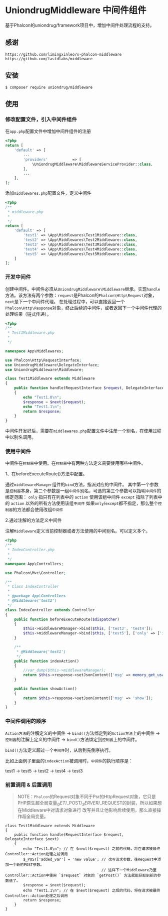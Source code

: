 # UniondrugMiddleware 中间件组件

基于Phalcon的uniondrug/framework项目中，增加中间件处理流程的支持。

## 感谢

`https://github.com/limingxinleo/x-phalcon-middleware`
`https://github.com/fastdlabs/middleware`

## 安装

```
$ composer require uniondrug/middleware
```

## 使用

### 修改配置文件，引入中间件组件

在`app.php`配置文件中增加中间件组件的注册

```php
<?php
return [
    'default' => [
        ...
        'providers'           => [
            \UniondrugMiddleware\MiddlewareServiceProvider::class,
        ],
        ...
    ],
];

```

添加`middlewares.php`配置文件，定义中间件

```php
<?php
/**
 * middleware.php
 *
 */
return [
    'default' => [
        'test1' => \App\Middlewares\Test1Middleware::class,
        'test2' => \App\Middlewares\Test2Middleware::class,
        'test3' => \App\Middlewares\Test3Middleware::class,
        'test4' => \App\Middlewares\Test4Middleware::class,
        'test5' => \App\Middlewares\Test5Middleware::class,
    ]
];
```


### 开发中间件

创建中间件。中间件必须从`UniondrugMiddleware\Middleware`继承。实现`handle`方法。该方法有两个参数：`request`是Phalcon的`Phalcon\Http\Request`对象，`next`是下一个中间件代理。
在处理过程中，可以直接返回一个`Phalcon\Http\Response`对象，终止后续的中间件，或者返回下一个中间件代理的处理结果（链式传递）。

```php
<?php
/**
 * Test1Middleware.php
 *
 */

namespace App\Middlewares;

use Phalcon\Http\RequestInterface;
use UniondrugMiddleware\DelegateInterface;
use UniondrugMiddleware\Middleware;

class Test1Middleware extends Middleware
{
    public function handle(RequestInterface $request, DelegateInterface $next)
    {
        echo "Test1.0\n";
        $response = $next($request);
        echo "Test1.1\n";
        return $response;
    }
}
```

中间件开发好后，需要在`middlewares.php`配置文件中注册一个别名，在使用过程中以别名调用。

### 使用中间件

中间件在`控制器`中使用。在`控制器`中有两种方法定义需要使用哪些中间件。

1、在beforeExecuteRoute()方法中配置。

通过`middlewareManager`组件的`bind`方法，指派对应的中间件。
其中第一个参数是`控制器`本身，第二个参数是一组`中间件`别名，可选的第三个参数可以指明`中间件`的绑定范围：
`only` 指只有在列表中的 `action` 使用该组中间件
`except` 指除了列表中的 `action` 以外的所有方法使用该组`中间件`
如果`only`/`except`都不指定，那么整个`控制器`的方法都会使用改组`中间件`

2.通过注解的方法定义中间件

注解`Middleware`定义当前控制器或者方法使用的中间别名。可以定义多个。

```php
<?php
/**
 * IndexController.php
 *
 */
namespace App\Controllers;

use Phalcon\Mvc\Controller;

/**
 * Class IndexController
 *
 * @package App\Controllers
 * @Middleware('test2')
 */
class IndexController extends Controller
{
    public function beforeExecuteRoute($dispatcher)
    {
        $this->middlewareManager->bind($this, ['test3', 'test4']);
        $this->middlewareManager->bind($this, ['test5'], ['only' => ['indexAction']]);
    }

    /**
     * @Middleware('test1')
     */
    public function indexAction()
    {
        //var_dump($this->middlewareManager);
        return $this->response->setJsonContent(['msg' => memory_get_usage()]);
    }

    public function showAction()
    {
        return $this->response->setJsonContent(['msg' => 'show']);
    }
}

```

### 中间件调用的顺序
`Action方法`的注解定义的中间件 -> `bind()`方法绑定到的`Action方法`上的中间件 -> `控制器`的注解上定义的中间件 -> `bind()`方法绑定到`控制器`上的中间件。

`bind()`方法定义超过一个`中间件`时，从后到先倒序执行。

比如上面例子里面的`indexAction`被调用时，`中间件`的执行顺序是：

test1 -> test5 -> test2 -> test4 -> test3


### 前置调用 & 后置调用

> NOTE：`Phalcon`的Request对象不同于Psr的HttpRequest对象，它只是PHP原生超全局变量$_GET/$_POST/$_SERVER/$_REQUEST的封装，所以如果想在Middleware中对请求对象进行
改写并且让他影响后续使用，那么直接操作超全局变量。

```
class Test1Middleware extends Middleware
{
    public function handle(RequestInterface $request, DelegateInterface $next)
    {
        echo "Test1.0\n"; // 在 $next($request) 之前的代码，将在请求被最终Controller::Action处理之前调用
        $_POST['added_var'] = 'new value'; // 改写请求参数，往Request中添加一个新的POST参数。
                                           // 这样下一个Middleware乃至Controller::Action中使用 `$request` 对象的 `getPost()` 方法就能获取到新的参数值了。
        $response = $next($request);
        echo "Test1.1\n"; // 在 $next($request) 之后的代码，将在请求被最终Controller::Action处理之后调用
        return $response;
    }
}
```